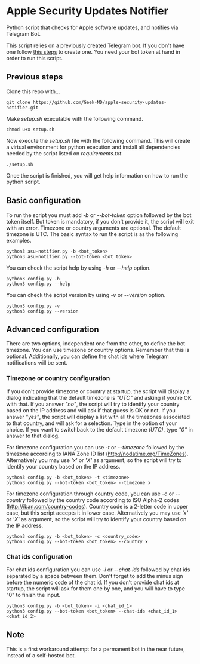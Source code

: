 # Apple Security Updates Notifier

Python script that checks for Apple software updates, and notifies via Telegram Bot.

This script relies on a previously created Telegram bot. If you don't have one follow [this steps](https://www.alphr.com/telegram-create-bot/) to create one. You need your bot token at hand in order to run this script.

## Previous steps

Clone this repo with...
  
```
git clone https://github.com/Geek-MD/apple-security-updates-notifier.git
```

Make *setup.sh* executable with the following command.

```
chmod u+x setup.sh
```

Now execute the *setup.sh* file with the following command. This will create a virtual environment for python execution and install all dependencies needed by the script listed on *requirements.txt*.

```
./setup.sh
```

Once the script is finished, you will get help information on how to run the python script.

## Basic configuration

To run the script you must add *-b* or *--bot-token* option followed by the bot token itself. Bot token is mandatory, if you don't provide it, the script will exit with an error. Timezone or country arguments are optional. The default timezone is UTC.
The basic syntax to run the script is as the following examples.

```
python3 asu-notifier.py -b <bot_token>
python3 asu-notifier.py --bot-token <bot_token>
```

You can check the script help by using *-h* or *--help* option.

```
python3 config.py -h
python3 config.py --help
```

You can check the script version by using *-v* or *--version* option.

```
python3 config.py -v
python3 config.py --version
```

## Advanced configuration

There are two options, independent one from the other, to define the bot timezone. You can use timezone or country
options. Remember that this is optional.
Additionally, you can define the chat ids where Telegram notifications will be sent.  

### Timezone or country configuration

If you don't provide timezone or country at startup, the script will display a dialog indicating that the default timezone is *"UTC"* and asking if you're OK with that.
If you answer *"no"*, the script will try to identify your country based on the IP address and will ask if that guess is OK or not.
If you answer *"yes"*, the script will display a list with all the timezones associated to that country, and will ask for a selection. Type in the option of your choice. If you want to switchback to the default timezone *(UTC)*, type *"0"* in answer to that dialog.

For timezone configuration you can use *-t* or *--timezone* followed by the timezone according to IANA Zone ID list (http://nodatime.org/TimeZones). Alternatively you may use *'x'* or *'X'* as argument, so the script will try to identify your country based on the IP address.

```
python3 config.py -b <bot_token> -t <timezone>
python3 config.py --bot-token <bot_token> --timezone x
```

For timezone configuration through country code, you can use *-c* or *--country* followed by the country code according to ISO Alpha-2 codes (http://iban.com/country-codes). Country code is a 2-letter code in upper case, but this script accepts it in lower case. Alternatively you may use *'x'* or *'X'* as argument, so the script will try to identify your country based on the IP address.

```
python3 config.py -b <bot_token> -c <country_code>
python3 config.py --bot-token <bot_token> --country x
```

### Chat ids configuration

For chat ids configuration you can use *-i* or *--chat-ids* followed by chat ids separated by a space between them. Don't forget to add the minus sign before the numeric code of the chat id.
If you don't provide chat ids at startup, the script will ask for them one by one, and you will have to type "0" to finish the input.

```
python3 config.py -b <bot_token> -i <chat_id_1>
python3 config.py --bot-token <bot_token> --chat-ids <chat_id_1> <chat_id_2>
```

## Note

This is a first workaround attempt for a permanent bot in the near future, instead of a self-hosted bot.
